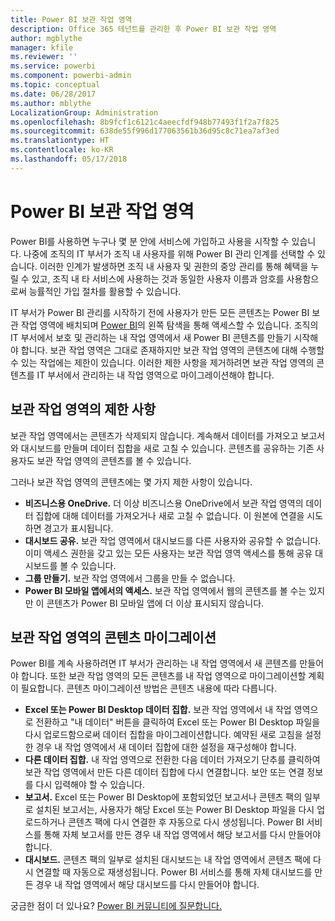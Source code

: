 ```yaml
---
title: Power BI 보관 작업 영역
description: Office 365 테넌트를 관리한 후 Power BI 보관 작업 영역
author: mgblythe
manager: kfile
ms.reviewer: ''
ms.service: powerbi
ms.component: powerbi-admin
ms.topic: conceptual
ms.date: 06/28/2017
ms.author: mblythe
LocalizationGroup: Administration
ms.openlocfilehash: 8b9fcf1c6121c4aeecfdf948b77493f1f2a7f825
ms.sourcegitcommit: 638de55f996d177063561b36d95c8c71ea7af3ed
ms.translationtype: HT
ms.contentlocale: ko-KR
ms.lasthandoff: 05/17/2018
---
```

# <a name="power-bi-archived-workspace"></a>Power BI 보관 작업 영역
Power BI를 사용하면 누구나 몇 분 안에 서비스에 가입하고 사용을 시작할 수 있습니다.  나중에 조직의 IT 부서가 조직 내 사용자를 위해 Power BI 관리 인계를 선택할 수 있습니다.  이러한 인계가 발생하면 조직 내 사용자 및 권한의 중앙 관리를 통해 혜택을 누릴 수 있고, 조직 내 타 서비스에 사용하는 것과 동일한 사용자 이름과 암호를 사용함으로써 능률적인 가입 절차를 활용할 수 있습니다. 

IT 부서가 Power BI 관리를 시작하기 전에 사용자가 만든 모든 콘텐츠는 Power BI 보관 작업 영역에 배치되며 [Power BI](https://app.powerbi.com)의 왼쪽 탐색을 통해 액세스할 수 있습니다.  조직의 IT 부서에서 보호 및 관리하는 내 작업 영역에서 새 Power BI 콘텐츠를 만들기 시작해야 합니다.    보관 작업 영역은 그대로 존재하지만 보관 작업 영역의 콘텐츠에 대해 수행할 수 있는 작업에는 제한이 있습니다.  이러한 제한 사항을 제거하려면 보관 작업 영역의 콘텐츠를 IT 부서에서 관리하는 내 작업 영역으로 마이그레이션해야 합니다.

## <a name="restrictions-in-your-archived-workspace"></a>보관 작업 영역의 제한 사항
보관 작업 영역에서는 콘텐츠가 삭제되지 않습니다.  계속해서 데이터를 가져오고 보고서와 대시보드를 만들며 데이터 집합을 새로 고칠 수 있습니다.  콘텐츠를 공유하는 기존 사용자도 보관 작업 영역의 콘텐츠를 볼 수 있습니다.

그러나 보관 작업 영역의 콘텐츠에는 몇 가지 제한 사항이 있습니다.

* **비즈니스용 OneDrive.**  더 이상 비즈니스용 OneDrive에서 보관 작업 영역의 데이터 집합에 대해 데이터를 가져오거나 새로 고칠 수 없습니다.  이 원본에 연결을 시도하면 경고가 표시됩니다.
* **대시보드 공유.**  보관 작업 영역에서 대시보드를 다른 사용자와 공유할 수 없습니다.  이미 액세스 권한을 갖고 있는 모든 사용자는 보관 작업 영역 액세스를 통해 공유 대시보드를 볼 수 있습니다.
* **그룹 만들기.**  보관 작업 영역에서 그룹을 만들 수 없습니다.
* **Power BI 모바일 앱에서의 액세스.**  보관 작업 영역에서 웹의 콘텐츠를 볼 수는 있지만 이 콘텐츠가 Power BI 모바일 앱에 더 이상 표시되지 않습니다.

## <a name="migrating-content-in-your-archived-workspace"></a>보관 작업 영역의 콘텐츠 마이그레이션
Power BI를 계속 사용하려면 IT 부서가 관리하는 내 작업 영역에서 새 콘텐츠를 만들어야 합니다.   또한 보관 작업 영역의 모든 콘텐츠를 내 작업 영역으로 마이그레이션할 계획이 필요합니다.  콘텐츠 마이그레이션 방법은 콘텐츠 내용에 따라 다릅니다.

* **Excel 또는 Power BI Desktop 데이터 집합.**  보관 작업 영역에서 내 작업 영역으로 전환하고 "내 데이터" 버튼을 클릭하여 Excel 또는 Power BI Desktop 파일을 다시 업로드함으로써 데이터 집합을 마이그레이션합니다.  예약된 새로 고침을 설정한 경우 내 작업 영역에서 새 데이터 집합에 대한 설정을 재구성해야 합니다.
* **다른 데이터 집합.**  내 작업 영역으로 전환한 다음 데이터 가져오기 단추를 클릭하여 보관 작업 영역에서 만든 다른 데이터 집합에 다시 연결합니다.  보안 또는 연결 정보를 다시 입력해야 할 수 있습니다.
* **보고서.**  Excel 또는 Power BI Desktop에 포함되었던 보고서나 콘텐츠 팩의 일부로 설치된 보고서는, 사용자가 해당 Excel 또는 Power BI Desktop 파일을 다시 업로드하거나 콘텐츠 팩에 다시 연결한 후 자동으로 다시 생성됩니다.  Power BI 서비스를 통해 자체 보고서를 만든 경우 내 작업 영역에서 해당 보고서를 다시 만들어야 합니다.
* **대시보드.**  콘텐츠 팩의 일부로 설치된 대시보드는 내 작업 영역에서 콘텐츠 팩에 다시 연결할 때 자동으로 재생성됩니다.  Power BI 서비스를 통해 자체 대시보드를 만든 경우 내 작업 영역에서 해당 대시보드를 다시 만들어야 합니다.

궁금한 점이 더 있나요? [Power BI 커뮤니티에 질문합니다.](http://community.powerbi.com/)

